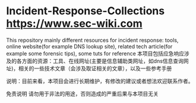 # Incident-Response-Collections https://www.sec-wiki.com
This repository mainly different resources for incident response: tools, online website(for example DNS lookup site), related tech article(for example some forensic tips), some tuts for reference 
本项目包括应急响应涉及的各方面的资源：工具、在线网址(主要是信息辅助类网址，如dns信息查询网址)，相关的一些技术文章（会涉及取证相关的文章），以及一些参考手册

说明：目前来看，本项目会进行长期维护，有修改的建议或者想法欢迎联系作者。

免责说明
请勿用于非法的用途，否则造成的严重后果与本项目无关
